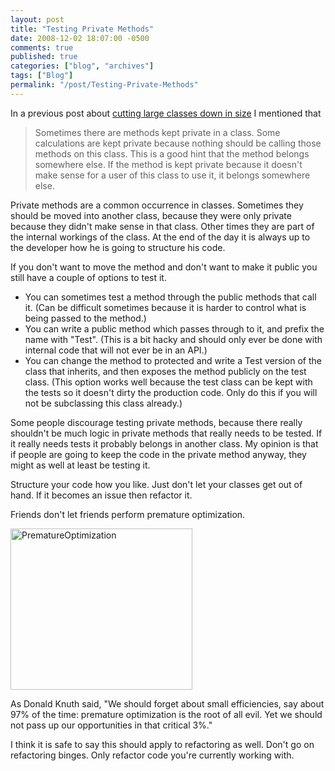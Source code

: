 ```yaml
---
layout: post
title: "Testing Private Methods"
date: 2008-12-02 18:07:00 -0500
comments: true
published: true
categories: ["blog", "archives"]
tags: ["Blog"]
permalink: "/post/Testing-Private-Methods"
---
```

<!-- more -->

<p>In a previous post about <a href="http://brendan.enrick.com/post/2008/11/25/Keeping-Large-Classes-in-Line.aspx" target="_blank">cutting large classes down in size</a> I mentioned that</p>
<blockquote>
<p>Sometimes there are methods kept private in a class. Some calculations are kept private because nothing should be calling those methods on this class. This is a good hint that the method belongs somewhere else. If the method is kept private because it doesn't make sense for a user of this class to use it, it belongs somewhere else.</p>
</blockquote>
<p>Private methods are a common occurrence in classes. Sometimes they should be moved into another class, because they were only private because they didn't make sense in that class. Other times they are part of the internal workings of the class. At the end of the day it is always up to the developer how he is going to structure his code.</p>
<p>If you don't want to move the method and don't want to make it public you still have a couple of options to test it.</p>
<ul>
<li>You can sometimes test a method through the public methods that call it. (Can be difficult sometimes because it is harder to control what is being passed to the method.)</li>
<li>You can write a public method which passes through to it, and prefix the name with "Test". (This is a bit hacky and should only ever be done with internal code that will not ever be in an API.)</li>
<li>You can change the method to protected and write a Test version of the class that inherits, and then exposes the method publicly on the test class. (This option works well because the test class can be kept with the tests so it doesn't dirty the production code. Only do this if you will not be subclassing this class already.)</li>
</ul>
<p>Some people discourage testing private methods, because there really shouldn't be much logic in private methods that really needs to be tested. If it really needs tests it probably belongs in another class. My opinion is that if people are going to keep the code in the private method anyway, they might as well at least be testing it.</p>
<p>Structure your code how you like. Just don't let your classes get out of hand. If it becomes an issue then refactor it.</p>
<p>Friends don't let friends perform premature optimization.</p>
<p><img style="border-right: 0px; border-top: 0px; border-left: 0px; border-bottom: 0px" src="http://brendan.enrick.com/files/media/image/WindowsLiveWriter/TestingPrivateMethods_FA89/PrematureOptimization_3.jpg" border="0" alt="PrematureOptimization" width="291" height="258" /></p>
<p>As Donald Knuth said, "We should forget about small efficiencies, say about 97% of the time: premature optimization is the root of all evil. Yet we should not pass up our opportunities in that critical 3%."</p>
<p>I think it is safe to say this should apply to refactoring as well. Don't go on refactoring binges. Only refactor code you're currently working with.</p>
